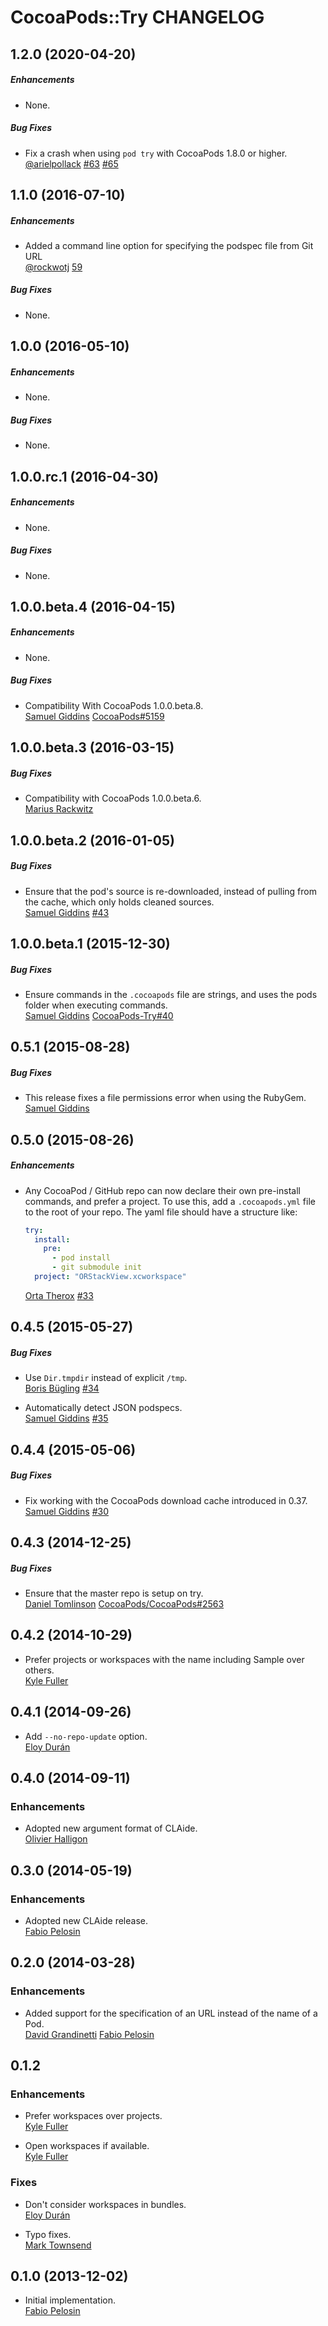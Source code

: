 # CocoaPods::Try CHANGELOG

## 1.2.0 (2020-04-20)

##### Enhancements

- None.

##### Bug Fixes

- Fix a crash when using `pod try` with CocoaPods 1.8.0 or higher.  
  [@arielpollack](https://github.com/arielpollack)
  [#63](https://github.com/CocoaPods/cocoapods-try/issues/63)
  [#65](https://github.com/CocoaPods/cocoapods-try/pull/65)

## 1.1.0 (2016-07-10)

##### Enhancements

- Added a command line option for specifying the podspec file from Git URL  
  [@rockwotj](https://github.com/rockwotj)
  [59](https://github.com/CocoaPods/CocoaPods-try/issues/59)

##### Bug Fixes

- None.

## 1.0.0 (2016-05-10)

##### Enhancements

- None.

##### Bug Fixes

- None.

## 1.0.0.rc.1 (2016-04-30)

##### Enhancements

- None.

##### Bug Fixes

- None.

## 1.0.0.beta.4 (2016-04-15)

##### Enhancements

- None.

##### Bug Fixes

- Compatibility With CocoaPods 1.0.0.beta.8.  
  [Samuel Giddins](https://github.com/segiddins)
  [CocoaPods#5159](https://github.com/CocoaPods/CocoaPods/issues/5159)

## 1.0.0.beta.3 (2016-03-15)

##### Bug Fixes

- Compatibility with CocoaPods 1.0.0.beta.6.  
  [Marius Rackwitz](https://github.com/mrackwitz)

## 1.0.0.beta.2 (2016-01-05)

##### Bug Fixes

- Ensure that the pod's source is re-downloaded, instead of pulling from the
  cache, which only holds cleaned sources.  
  [Samuel Giddins](https://github.com/segiddins)
  [#43](https://github.com/CocoaPods/cocoapods-try/issues/43)

## 1.0.0.beta.1 (2015-12-30)

##### Bug Fixes

- Ensure commands in the `.cocoapods` file are strings, and uses the pods folder when executing commands.  
  [Samuel Giddins](https://github.com/segiddins)
  [CocoaPods-Try#40](https://github.com/CocoaPods/cocoapods-try/issues/40)

## 0.5.1 (2015-08-28)

##### Bug Fixes

- This release fixes a file permissions error when using the RubyGem.  
  [Samuel Giddins](https://github.com/segiddins)

## 0.5.0 (2015-08-26)

##### Enhancements

- Any CocoaPod / GitHub repo can now declare their own pre-install commands, and prefer a
  project. To use this, add a `.cocoapods.yml` file to the root of your repo. The yaml file
  should have a structure like:

  ```yaml
  try:
    install:
      pre:
        - pod install
        - git submodule init
    project: "ORStackView.xcworkspace"
  ```

  [Orta Therox](https://github.com/orta)
  [#33](https://github.com/CocoaPods/cocoapods-try/issues/33)

## 0.4.5 (2015-05-27)

##### Bug Fixes

- Use `Dir.tmpdir` instead of explicit `/tmp`.  
  [Boris Bügling](https://github.com/neonichu)
  [#34](https://github.com/CocoaPods/cocoapods-try/pull/34)

- Automatically detect JSON podspecs.  
  [Samuel Giddins](https://github.com/segiddins)
  [#35](https://github.com/CocoaPods/cocoapods-try/issues/35)

## 0.4.4 (2015-05-06)

##### Bug Fixes

- Fix working with the CocoaPods download cache introduced in 0.37.  
  [Samuel Giddins](https://github.com/)
  [#30](https://github.com/CocoaPods/cocoapods-try/issues/30)

## 0.4.3 (2014-12-25)

##### Bug Fixes

- Ensure that the master repo is setup on try.  
  [Daniel Tomlinson](https://github.com/DanielTomlinson)
  [CocoaPods/CocoaPods#2563](https://github.com/CocoaPods/CocoaPods/pull/2563)

## 0.4.2 (2014-10-29)

- Prefer projects or workspaces with the name including Sample over others.  
  [Kyle Fuller](https://github.com/kylef)

## 0.4.1 (2014-09-26)

- Add `--no-repo-update` option.  
  [Eloy Durán](https://github.com/alloy)

## 0.4.0 (2014-09-11)

### Enhancements

- Adopted new argument format of CLAide.  
  [Olivier Halligon](https://github.com/AliSoftware)

## 0.3.0 (2014-05-19)

### Enhancements

- Adopted new CLAide release.  
  [Fabio Pelosin](https://github.com/irrationalfab)

## 0.2.0 (2014-03-28)

### Enhancements

- Added support for the specification of an URL instead of the name of a Pod.  
  [David Grandinetti](https://github.com/dbgrandi)
  [Fabio Pelosin](https://github.com/irrationalfab)

## 0.1.2

### Enhancements

- Prefer workspaces over projects.  
  [Kyle Fuller](https://github.com/kylef)

- Open workspaces if available.  
  [Kyle Fuller](https://github.com/kylef)

### Fixes

- Don't consider workspaces in bundles.  
  [Eloy Durán](https://github.com/alloy)

- Typo fixes.  
  [Mark Townsend](https://github.com/markltownsend)

## 0.1.0 (2013-12-02)

- Initial implementation.  
  [Fabio Pelosin](https://github.com/fabiopelosin)
